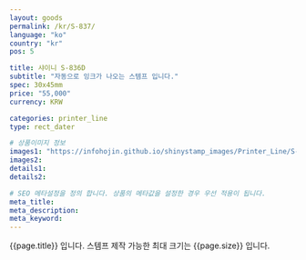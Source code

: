 ```yaml
---
layout: goods
permalink: /kr/S-837/
language: "ko"
country: "kr"
pos: 5

title: 샤이니 S-836D
subtitle: "자동으로 잉크가 나오는 스템프 입니다."
spec: 30x45mm
price: "55,000"
currency: KRW

categories: printer_line
type: rect_dater

# 상품이미지 정보
images1: "https://infohojin.github.io/shinystamp_images/Printer_Line/S-836D/S-836D_1.jpg"
images2:
details1:
details2:    

# SEO 메타설정을 정의 합니다. 상품의 메타값을 설정한 경우 우선 적용이 됩니다.
meta_title: 
meta_description:
meta_keyword:
---
```


{{page.title}} 입니다. 스템프 제작 가능한 최대 크기는 {{page.size}} 입니다. 